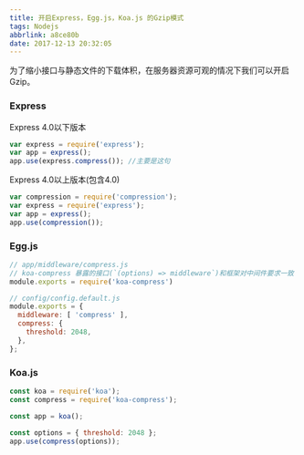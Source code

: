 ```yaml
---
title: 开启Express，Egg.js，Koa.js 的Gzip模式
tags: Nodejs
abbrlink: a8ce80b
date: 2017-12-13 20:32:05
---
```

为了缩小接口与静态文件的下载体积，在服务器资源可观的情况下我们可以开启Gzip。

### Express
Express 4.0以下版本
```javascript
var express = require('express');
var app = express();
app.use(express.compress()); //主要是这句
```

Express 4.0以上版本(包含4.0)
``` javascript
var compression = require('compression');
var express = require('express');
var app = express();
app.use(compression());
```

### Egg.js
``` javascript
// app/middleware/compress.js
// koa-compress 暴露的接口(`(options) => middleware`)和框架对中间件要求一致
module.exports = require('koa-compress')
```

``` javascript
// config/config.default.js
module.exports = {
  middleware: [ 'compress' ],
  compress: {
    threshold: 2048,
  },
};
```

### Koa.js
``` javascript
const koa = require('koa');
const compress = require('koa-compress');

const app = koa();

const options = { threshold: 2048 };
app.use(compress(options));
```